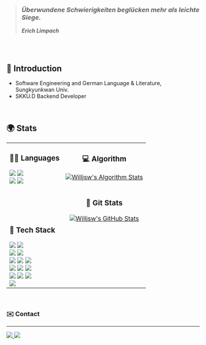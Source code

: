 
>  ### **_Überwundene Schwierigkeiten beglücken mehr als leichte Siege._**
> **_Erich Limpach_**

<br/>
<br/>

## 🚀 Introduction

- Software Engineering and German Language & Literature, Sungkyunkwan Univ.
- SKKU.D Backend Developer
  
<br/>

## 🌍 Stats

<div align="center">
  <table>
    <tr>
      <td>
        <h3>🧑‍💻 Languages</h3>
        <img src="https://img.shields.io/badge/Java-007396?style=for-the-badge&logo=java&logoColor=white"/>
        <img src="https://img.shields.io/badge/Python-3776AB?style=for-the-badge&logo=python&logoColor=white"/>
        <br/>
        <img src="https://img.shields.io/badge/JavaScript-323330?style=for-the-badge&logo=javascript&logoColor=F7DF1E"/>
        <img src="https://img.shields.io/badge/C++-00599C?style=for-the-badge&logo=cplusplus&logoColor=white"/>
        <br/>
        <br/>
        <br/>
        <br/>
        <br/>
        <h3>🧰 Tech Stack</h3>
        <img src="https://img.shields.io/badge/Spring_Boot-6DB33F?style=for-the-badge&logo=springboot&logoColor=white"/>
        <img src="https://img.shields.io/badge/Spring_Cloud-6DB33F?style=for-the-badge&logo=spring&logoColor=white"/>
        <br/>
        <img src="https://img.shields.io/badge/Spring_Security-6DB33F?style=for-the-badge&logo=spring&logoColor=white"/>
        <img src="https://img.shields.io/badge/JPA-007396?style=for-the-badge&logo=hibernate&logoColor=white"/>
        <br/>
        <img src="https://img.shields.io/badge/MySQL-4479A1?style=for-the-badge&logo=mysql&logoColor=white"/>
        <img src="https://img.shields.io/badge/MariaDB-003B57?style=for-the-badge&logo=mariadb&logoColor=white"/>
        <img src="https://img.shields.io/badge/Redis-DC382D?style=for-the-badge&logo=redis&logoColor=white"/>
        <br/>
        <img src="https://img.shields.io/badge/React-61DAFB?style=for-the-badge&logo=react&logoColor=black"/>
        <img src="https://img.shields.io/badge/HTML5-E34F26?style=for-the-badge&logo=html5&logoColor=white"/>
        <img src="https://img.shields.io/badge/CSS-1572B6?style=for-the-badge&logo=css3&logoColor=white"/>
        <br/>
        <img src="https://img.shields.io/badge/AWS-232F3E?style=for-the-badge&logo=amazonaws&logoColor=white"/>
        <img src="https://img.shields.io/badge/Docker-2496ED?style=for-the-badge&logo=docker&logoColor=white"/>
        <img src="https://img.shields.io/badge/Ubuntu-E95420?style=for-the-badge&logo=ubuntu&logoColor=white"/>
        <br/>
        <img src="https://img.shields.io/badge/PyTorch-EE4C2C?style=for-the-badge&logo=pytorch&logoColor=white"/>
      </td>
      <td style="vertical-align: top; text-align: center;">
        <div>
           <h3>💻 Algorithm</h3>
          <a href="https://solved.ac/willjsw">
            <img src="http://mazassumnida.wtf/api/v2/generate_badge?boj=willjsw" alt="Willjsw's Algorithm Stats" />
          </a>
        </div>
        <br/>
        <div style="margin-top: 10px;">
           <h3>🐙 Git Stats</h3>
          <a href="https://github.com/willjsw/github-readme-stats">
            <img src="https://github-readme-stats.vercel.app/api?username=willjsw&theme=tokyonight" alt="Willjsw's GitHub Stats" />
          </a>
        </div>
      </td>
    </tr>
  </table>
</div>

<br/>

### ✉️ Contact
<hr/>
<span>
  <a href="mailto:sunwoo1137@gmail.com">
    <img src="https://img.shields.io/badge/Gmail-D14836?style=plastic&logo=Gmail&logoColor=white"/>
  </a>
  <a href="https://velog.io/@willjsw">
    <img src="https://img.shields.io/badge/Velog-20C997?style=plastic&logo=Velog&logoColor=white"/>
  </a>
</span>


